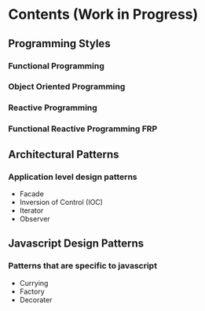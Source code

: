 # Contents (Work in Progress)

## Programming Styles
### Functional Programming
### Object Oriented Programming
### Reactive Programming
### Functional Reactive Programming FRP

## Architectural Patterns
### Application level design patterns
* Facade
* Inversion of Control (IOC)
* Iterator
* Observer

## Javascript Design Patterns
### Patterns that are specific to javascript
* Currying
* Factory
* Decorater
